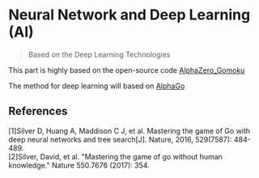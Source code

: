 # Neural Network and Deep Learning (AI)
> Based on the Deep Learning Technologies

This part is highly based on the open-source code [AlphaZero_Gomoku](https://github.com/junxiaosong/AlphaZero_Gomoku)

The method for deep learning will based on [AlphaGo](http://www.nature.com/nature/journal/v529/n7587/full/nature16961.html)

## References
[1]Silver D, Huang A, Maddison C J, et al. Mastering the game of Go with deep neural networks and tree search[J]. Nature, 2016, 529(7587): 484-489.  
[2]Silver, David, et al. "Mastering the game of go without human knowledge." Nature 550.7676 (2017): 354.